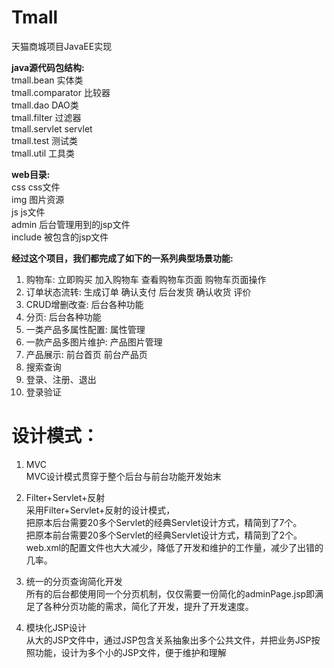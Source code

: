 # Tmall
天猫商城项目JavaEE实现  

<b>java源代码包结构:  </b>  
tmall.bean 实体类  
tmall.comparator 比较器  
tmall.dao DAO类  
tmall.filter 过滤器  
tmall.servlet servlet  
tmall.test 测试类  
tmall.util 工具类  

<b>web目录:</b>  
css css文件  
img 图片资源  
js js文件  
admin 后台管理用到的jsp文件  
include 被包含的jsp文件  

<b>经过这个项目，我们都完成了如下的一系列典型场景功能:</b>  
1. 购物车: 立即购买 加入购物车 查看购物车页面 购物车页面操作  
2. 订单状态流转: 生成订单 确认支付 后台发货 确认收货 评价  
3. CRUD增删改查: 后台各种功能  
4. 分页: 后台各种功能  
5. 一类产品多属性配置: 属性管理  
6. 一款产品多图片维护: 产品图片管理  
7. 产品展示:  前台首页 前台产品页  
8. 搜索查询  
9. 登录、注册、退出  
10. 登录验证  
# 设计模式：
1. MVC  
MVC设计模式贯穿于整个后台与前台功能开发始末  

2. Filter+Servlet+反射  
采用Filter+Servlet+反射的设计模式，  
把原本后台需要20多个Servlet的经典Servlet设计方式，精简到了7个。  
把原本前台需要20多个Servlet的经典Servlet设计方式，精简到了2个。  
web.xml的配置文件也大大减少，降低了开发和维护的工作量，减少了出错的几率。  

3. 统一的分页查询简化开发  
所有的后台都使用同一个分页机制，仅仅需要一份简化的adminPage.jsp即满足了各种分页功能的需求，简化了开发，提升了开发速度。  

4. 模块化JSP设计  
从大的JSP文件中，通过JSP包含关系抽象出多个公共文件，并把业务JSP按照功能，设计为多个小的JSP文件，便于维护和理解  
